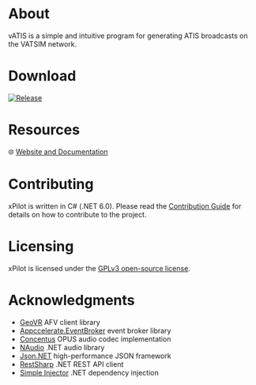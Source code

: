 # About
vATIS is a simple and intuitive program for generating ATIS broadcasts on the VATSIM network.

# Download
[![Release](https://img.shields.io/github/v/release/vatis-project/vatis?include_prereleases&style=for-the-badge)][1]

[1]: https://github.com/vatis-project/vatis/releases/latest

# Resources
:globe_with_meridians: [Website and Documentation](https://vatis.clowd.io)

# Contributing
xPilot is written in C# (.NET 6.0). Please read the [Contribution Guide](CONTRIBUTING.md) for details on how to contribute to the project.

# Licensing
xPilot is licensed under the [GPLv3 open-source license](LICENSE).

# Acknowledgments
* [GeoVR](https://github.com/macaba/GeoVR) AFV client library
* [Appccelerate.EventBroker](http://appccelerate.github.io/eventbroker.html) event broker library
* [Concentus](https://github.com/lostromb/concentus) OPUS audio codec implementation
* [NAudio](https://github.com/naudio/NAudio) .NET audio library
* [Json.NET](https://www.newtonsoft.com/json) high-performance JSON framework
* [RestSharp](https://restsharp.dev/) .NET REST API client
* [Simple Injector](https://simpleinjector.org/) .NET dependency injection
